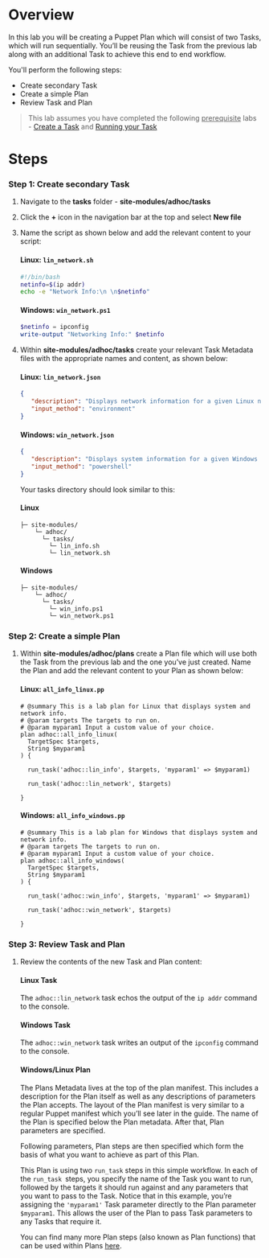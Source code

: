 # Overview

In this lab you will be creating a Puppet Plan which will consist of two Tasks, which will run sequentially. You’ll be reusing the Task from the previous lab along with an additional Task to achieve this end to end workflow.

You'll perform the following steps:

* Create secondary Task
* Create a simple Plan
* Review Task and Plan

> This lab assumes you have completed the following <span style="text-decoration:underline;">prerequisite</span> labs - <a href="https://puppet-enterprise-guide.com/labs/lab-create-a-task.html" target="_blank">Create a Task</a> and <a href="https://puppet-enterprise-guide.com/labs/lab-run-your-task.html" target="_blank">Running your Task</a>

# Steps

### Step 1: Create secondary Task

1. Navigate to the **tasks** folder - **site-modules/adhoc/tasks**
2. Click the **+** icon in the navigation bar at the top and select **New file**
3. Name the script as shown below and add the relevant content to your script:

    #### Linux: `lin_network.sh`

    ```bash
    #!/bin/bash
    netinfo=$(ip addr)
    echo -e "Network Info:\n \n$netinfo"
    ```

    #### Windows: `win_network.ps1`

    ```powershell
    $netinfo = ipconfig
    write-output "Networking Info:" $netinfo
    ```

4. Within **site-modules/adhoc/tasks** create your relevant Task Metadata files with the appropriate names and content, as shown below:

    #### Linux: `lin_network.json`

    ```json
    {
       "description": "Displays network information for a given Linux node via the ip command",
       "input_method": "environment"
    }
    ```

    #### Windows: `win_network.json`

    ```json
    {
       "description": "Displays system information for a given Windows node via the ipconfig command",
       "input_method": "powershell"
    }
    ```

    Your tasks directory should look similar to this:

    #### Linux

    <div class="noninteractive">

    ```
    ├─ site-modules/    
        └─ adhoc/      
     	  └─ tasks/
           	└─ lin_info.sh
           	└─ lin_network.sh
    ```
    </div>

    #### Windows

    <div class="noninteractive">

    ```
    ├─ site-modules/    
        └─ adhoc/      
     	  └─ tasks/
            └─ win_info.ps1 
            └─ win_network.ps1 
    ```
    </div>
    
### Step 2: Create a simple Plan


1. Within **site-modules/adhoc/plans** create a Plan file which will use both the Task from the previous lab and the one you’ve just created. Name the Plan and add the relevant content to your Plan as shown below: 

    #### Linux: `all_info_linux.pp`

    ```puppet
    # @summary This is a lab plan for Linux that displays system and network info.
    # @param targets The targets to run on.
    # @param myparam1 Input a custom value of your choice.
    plan adhoc::all_info_linux(
      TargetSpec $targets,
      String $myparam1
    ) {

      run_task('adhoc::lin_info', $targets, 'myparam1' => $myparam1)

      run_task('adhoc::lin_network', $targets)

    }
    ```

    #### Windows: `all_info_windows.pp`

    ```puppet
    # @summary This is a lab plan for Windows that displays system and network info.
    # @param targets The targets to run on.
    # @param myparam1 Input a custom value of your choice.
    plan adhoc::all_info_windows(
      TargetSpec $targets,
      String $myparam1
    ) {

      run_task('adhoc::win_info', $targets, 'myparam1' => $myparam1)

      run_task('adhoc::win_network', $targets)

    }
    ```

### Step 3: Review Task and Plan

1. Review the contents of the new Task and Plan content:

    #### Linux Task

    The `adhoc::lin_network` task echos the output of the `ip addr` command to the console.

    #### Windows Task

    The `adhoc::win_network` task writes an output of the `ipconfig` command to the console.

    #### Windows/Linux Plan 

    The Plans Metadata lives at the top of the plan manifest. This includes a description for the Plan itself as well as any descriptions of parameters the Plan accepts. The layout of the Plan manifest is very similar to a regular Puppet manifest which you’ll see later in the guide. The name of the Plan is specified below the Plan metadata. After that, Plan parameters are specified. 

    Following parameters, Plan steps are then specified which form the basis of what you want to achieve as part of this Plan. 

    This Plan is using two `run_task` steps in this simple workflow. In each of the `run_task `steps, you specify the name of the Task you want to run, followed by the targets it should run against and any parameters that you want to pass to the Task. Notice that in this example, you’re assigning the `'myparam1'` Task parameter directly to the Plan parameter `$myparam1`. This allows the user of the Plan to pass Task parameters to any Tasks that require it.

    You can find many more Plan steps (also known as Plan functions) that can be used within Plans <a href="https://puppet.com/docs/bolt/latest/plan_functions.html" target="_blank">here</a>.
